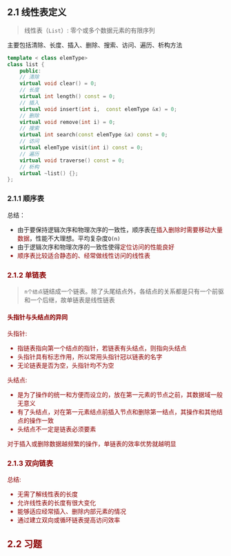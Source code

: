 
## 2.1 线性表定义

> 线性表（`List`）: 零个或多个数据元素的有限序列

主要包括清除、长度、插入、删除、搜索、访问、遍历、析构方法

```cpp
template < class elemType>
class list {
    public:
    // 清除
    virtual void clear() = 0;
    // 长度
    virtual int length() const = 0;
    // 插入
    virtual void insert(int i,  const elemType &x) = 0;
    // 删除
    virtual void remove(int i) = 0;
    // 搜索
    virtual int search(const elemType &x) const = 0;
    // 访问
    virtual elemType visit(int i) const = 0;
    // 遍历 
    virtual void traverse() const = 0;
    // 析构
    virtual ~list() {};
};
```

### 2.1.1 顺序表

总结：
- 由于要保持逻辑次序和物理次序的一致性，顺序表在<font color=darkred>插入删除时需要移动大量数据</font>，性能不大理想。平均复杂度`Q(n)`
- 由于逻辑次序和物理次序的一致性使得<font color=darkred>定位访问的性能良好<font>
- 顺序表比较适合<font color=darkred>静态的</font>、经常做线性访问的线性表


### 2.1.2 单链表

> `n个结点`链结成一个链表。除了头尾结点外，各结点的关系都是只有一个前驱和一个后继，故单链表是线性链表


#### 头指针与头结点的异同

头指针:

- 指链表指向第一个结点的指针，若链表有头结点，则指向头结点
- 头指针具有标志作用，所以常用头指针冠以链表的名字
- 无论链表是否为空，头指针均不为空

头结点:

- 是为了操作的统一和方便而设立的，放在第一元素的节点之前，其数据域一般无意义
- 有了头结点，对在第一元素结点前插入节点和删除第一结点，其操作和其他结点的操作一致
- 头结点不一定是链表必须要素

<font color=darkred>对于插入或删除数据越频繁的操作，单链表的效率优势就越明显</font>


### 2.1.3 双向链表


总结:
- 无需了解线性表的长度
- 允许线性表的长度有很大变化
- 能够适应经常插入、删除内部元素的情况
- 通过建立双向或循环链表提高访问效率


## 2.2 习题
